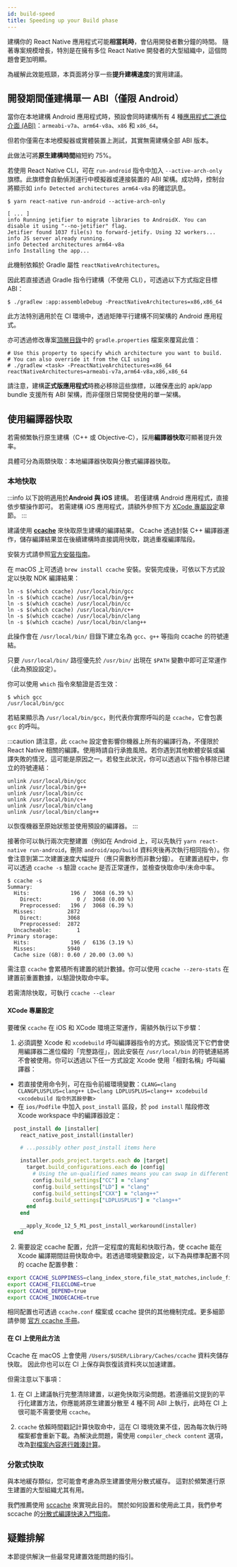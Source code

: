 ```yaml
---
id: build-speed
title: Speeding up your Build phase
---
```


建構你的 React Native 應用程式可能**相當耗時**，會佔用開發者數分鐘的時間。
隨著專案規模增長，特別是在擁有多位 React Native 開發者的大型組織中，這個問題會更加明顯。

為緩解此效能瓶頸，本頁面將分享一些**提升建構速度**的實用建議。

## 開發期間僅建構單一 ABI（僅限 Android）

當你在本地建構 Android 應用程式時，預設會同時建構所有 4 種[應用程式二進位介面 (ABI)](https://developer.android.com/ndk/guides/abis)：`armeabi-v7a`、`arm64-v8a`、`x86` 和 `x86_64`。

但若你僅需在本地模擬器或實體裝置上測試，其實無需建構全部 ABI 版本。

此做法可將**原生建構時間**縮短約 75%。

若使用 React Native CLI，可在 `run-android` 指令中加入 `--active-arch-only` 旗標。此旗標會自動偵測運行中模擬器或連接裝置的 ABI 架構。成功時，控制台將顯示如 `info Detected architectures arm64-v8a` 的確認訊息。

```
$ yarn react-native run-android --active-arch-only

[ ... ]
info Running jetifier to migrate libraries to AndroidX. You can disable it using "--no-jetifier" flag.
Jetifier found 1037 file(s) to forward-jetify. Using 32 workers...
info JS server already running.
info Detected architectures arm64-v8a
info Installing the app...
```

此機制依賴於 Gradle 屬性 `reactNativeArchitectures`。

因此若直接透過 Gradle 指令行建構（不使用 CLI），可透過以下方式指定目標 ABI：

```
$ ./gradlew :app:assembleDebug -PreactNativeArchitectures=x86,x86_64
```

此方法特別適用於在 CI 環境中，透過矩陣平行建構不同架構的 Android 應用程式。

亦可透過修改專案[頂層目錄](https://github.com/facebook/react-native/blob/19cf70266eb8ca151aa0cc46ac4c09cb987b2ceb/template/android/gradle.properties#L30-L33)中的 `gradle.properties` 檔案來覆寫此值：

```
# Use this property to specify which architecture you want to build.
# You can also override it from the CLI using
# ./gradlew <task> -PreactNativeArchitectures=x86_64
reactNativeArchitectures=armeabi-v7a,arm64-v8a,x86,x86_64
```

請注意，建構**正式版應用程式**時務必移除這些旗標，以確保產出的 apk/app bundle 支援所有 ABI 架構，而非僅限日常開發使用的單一架構。

## 使用編譯器快取

若需頻繁執行原生建構（C++ 或 Objective-C），採用**編譯器快取**可顯著提升效率。

具體可分為兩類快取：本地編譯器快取與分散式編譯器快取。

### 本地快取

:::info
以下說明適用於**Android 與 iOS** 建構。
若僅建構 Android 應用程式，直接依步驟操作即可。
若需建構 iOS 應用程式，請額外參照下方 [XCode 專屬設定](#xcode-specific-setup)章節。
:::

建議使用 [**ccache**](https://ccache.dev/) 來快取原生建構的編譯結果。
Ccache 透過封裝 C++ 編譯器運作，儲存編譯結果並在後續建構時直接調用快取，跳過重複編譯階段。

安裝方式請參照[官方安裝指南](https://github.com/ccache/ccache/blob/master/doc/INSTALL.md)。

在 macOS 上可透過 `brew install ccache` 安裝。安裝完成後，可依以下方式設定以快取 NDK 編譯結果：

```
ln -s $(which ccache) /usr/local/bin/gcc
ln -s $(which ccache) /usr/local/bin/g++
ln -s $(which ccache) /usr/local/bin/cc
ln -s $(which ccache) /usr/local/bin/c++
ln -s $(which ccache) /usr/local/bin/clang
ln -s $(which ccache) /usr/local/bin/clang++
```

此操作會在 `/usr/local/bin/` 目錄下建立名為 `gcc`、`g++` 等指向 ccache 的符號連結。

只要 `/usr/local/bin/` 路徑優先於 `/usr/bin/` 出現在 `$PATH` 變數中即可正常運作（此為預設設定）。

你可以使用 `which` 指令來驗證是否生效：

```
$ which gcc
/usr/local/bin/gcc
```

若結果顯示為 `/usr/local/bin/gcc`，則代表你實際呼叫的是 `ccache`，它會包裹 `gcc` 的呼叫。

:::caution
請注意，此 `ccache` 設定會影響你機器上所有的編譯行為，不僅限於 React Native 相關的編譯。使用時請自行承擔風險。若你遇到其他軟體安裝或編譯失敗的情況，這可能是原因之一。若發生此狀況，你可以透過以下指令移除已建立的符號連結：

```
unlink /usr/local/bin/gcc
unlink /usr/local/bin/g++
unlink /usr/local/bin/cc
unlink /usr/local/bin/c++
unlink /usr/local/bin/clang
unlink /usr/local/bin/clang++
```

以恢復機器至原始狀態並使用預設的編譯器。
:::

接著你可以執行兩次完整建置（例如在 Android 上，可以先執行 `yarn react-native run-android`，刪除 `android/app/build` 資料夾後再次執行相同指令）。你會注意到第二次建置速度大幅提升（應只需數秒而非數分鐘）。
在建置過程中，你可以透過 `ccache -s` 驗證 `ccache` 是否正常運作，並檢查快取命中/未命中率。

```
$ ccache -s
Summary:
  Hits:             196 /  3068 (6.39 %)
    Direct:           0 /  3068 (0.00 %)
    Preprocessed:   196 /  3068 (6.39 %)
  Misses:          2872
    Direct:        3068
    Preprocessed:  2872
  Uncacheable:        1
Primary storage:
  Hits:             196 /  6136 (3.19 %)
  Misses:          5940
  Cache size (GB): 0.60 / 20.00 (3.00 %)
```

需注意 `ccache` 會累積所有建置的統計數據。你可以使用 `ccache --zero-stats` 在建置前重置數據，以驗證快取命中率。

若需清除快取，可執行 `ccache --clear`

#### XCode 專屬設定

要確保 `ccache` 在 iOS 和 XCode 環境正常運作，需額外執行以下步驟：

1. 必須調整 Xcode 和 `xcodebuild` 呼叫編譯器指令的方式。預設情況下它們會使用編譯器二進位檔的「完整路徑」，因此安裝在 `/usr/local/bin` 的符號連結將不會被使用。你可以透過以下任一方式設定 Xcode 使用「相對名稱」呼叫編譯器：

- 若直接使用命令列，可在指令前綴環境變數：`CLANG=clang CLANGPLUSPLUS=clang++ LD=clang LDPLUSPLUS=clang++ xcodebuild <xcodebuild 指令列其餘參數>`
- 在 `ios/Podfile` 中加入 `post_install` 區段，於 `pod install` 階段修改 Xcode workspace 中的編譯器設定：

```ruby
  post_install do |installer|
    react_native_post_install(installer)

    # ...possibly other post_install items here

    installer.pods_project.targets.each do |target|
      target.build_configurations.each do |config|
        # Using the un-qualified names means you can swap in different implementations, for example ccache
        config.build_settings["CC"] = "clang"
        config.build_settings["LD"] = "clang"
        config.build_settings["CXX"] = "clang++"
        config.build_settings["LDPLUSPLUS"] = "clang++"
      end
    end

    __apply_Xcode_12_5_M1_post_install_workaround(installer)
  end
```

2. 需要設定 ccache 配置，允許一定程度的寬鬆和快取行為，使 ccache 能在 Xcode 編譯期間註冊快取命中。若透過環境變數設定，以下為與標準配置不同的 ccache 配置參數：

```bash
export CCACHE_SLOPPINESS=clang_index_store,file_stat_matches,include_file_ctime,include_file_mtime,ivfsoverlay,pch_defines,modules,system_headers,time_macros
export CCACHE_FILECLONE=true
export CCACHE_DEPEND=true
export CCACHE_INODECACHE=true
```

相同配置也可透過 `ccache.conf` 檔案或 ccache 提供的其他機制完成。更多細節請參閱 [官方 ccache 手冊](https://ccache.dev/manual/4.3.html)。

#### 在 CI 上使用此方法

Ccache 在 macOS 上會使用 `/Users/$USER/Library/Caches/ccache` 資料夾儲存快取。
因此你也可以在 CI 上保存與恢復該資料夾以加速建置。

但需注意以下事項：

1. 在 CI 上建議執行完整清除建置，以避免快取污染問題。若遵循前文提到的平行化建置方法，你應能將原生建置分散至 4 種不同 ABI 上執行，此時在 CI 上很可能不需要使用 `ccache`。

2. `ccache` 依賴時間戳記計算快取命中，這在 CI 環境效果不佳，因為每次執行時檔案都會重新下載。為解決此問題，需使用 `compiler_check content` 選項，改為[對檔案內容進行雜湊計算](https://ccache.dev/manual/4.3.html)。

### 分散式快取

與本地緩存類似，您可能會考慮為原生建置使用分散式緩存。
這對於頻繁進行原生建置的大型組織尤其有用。

我們推薦使用 [sccache](https://github.com/mozilla/sccache) 來實現此目的。
關於如何設置和使用此工具，我們參考 sccache 的[分散式編譯快速入門指南](https://github.com/mozilla/sccache/blob/main/docs/DistributedQuickstart.md)。

## 疑難排解

本節提供解決一些最常見建置效能問題的指引。